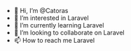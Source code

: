 - 👋 Hi, I’m @Catoras
- 👀 I’m interested in Laravel
- 🌱 I’m currently learning Laravel
- 💞️ I’m looking to collaborate on Laravel
- 📫 How to reach me Laravel

<!---
Catoras/Catoras is a ✨ special ✨ repository because its `README.md` (this file) appears on your GitHub profile.
You can click the Preview link to take a look at your changes.
--->
